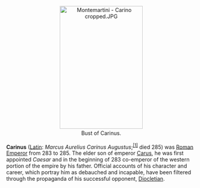 <div class="photo" colspan="2" style="text-align: center; margin: 25px 0 10px;"><a class="image" href="https://en.wikipedia.org/wiki/File:Montemartini_-_Carino_cropped.JPG"><img alt="Montemartini - Carino cropped.JPG" data-file-height="1848" data-file-width="1246" decoding="async" height="326" src="https://upload.wikimedia.org/wikipedia/commons/thumb/6/67/Montemartini_-_Carino_cropped.JPG/220px-Montemartini_-_Carino_cropped.JPG" srcset="https://upload.wikimedia.org/wikipedia/commons/thumb/6/67/Montemartini_-_Carino_cropped.JPG/330px-Montemartini_-_Carino_cropped.JPG 1.5x, //upload.wikimedia.org/wikipedia/commons/thumb/6/67/Montemartini_-_Carino_cropped.JPG/440px-Montemartini_-_Carino_cropped.JPG 2x" width="220"/></a><div style="line-height:normal;padding-bottom:0.2em;padding-top:0.2em;">Bust of Carinus.</div></div>

[comment]: # 'breakpoint'
<p><b>Carinus</b> (<a class="mw-redirect" href="https://en.wikipedia.org/wiki/Latin_language" title="Latin language">Latin</a>: <i lang="la">Marcus Aurelius Carinus Augustus</i>;<sup class="reference" id="cite_ref-1"><a href="#cite_note-1">[1]</a></sup> died 285) was <a class="mw-redirect" href="https://en.wikipedia.org/wiki/Roman_Emperor" title="Roman Emperor">Roman Emperor</a> from 283 to 285. The elder son of emperor <a href="https://en.wikipedia.org/wiki/Carus" title="Carus">Carus</a>, he was first appointed <i>Caesar</i> and in the beginning of 283 co-emperor of the western portion of the empire by his father. Official accounts of his character and career, which portray him as debauched and incapable, have been filtered through the propaganda of his successful opponent, <a href="https://en.wikipedia.org/wiki/Diocletian" title="Diocletian">Diocletian</a>.
</p>